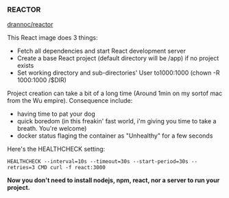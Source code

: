 ### REACTOR

[drannoc/reactor](https://hub.docker.com/r/drannoc/reactor/)

This React image does 3 things:

- Fetch all dependencies and start React development server
- Create a base React project (default directory will be /app) if no project exists
- Set working directory and sub-directories' User to1000:1000 (chown -R 1000:1000 /$DIR)

Project creation can take a bit of a long time (Around 1min on my sortof mac from the Wu empire).
Consequence include:
- having time to pat your dog
- quick boredom (in this freakin' fast world, i'm giving you time to take a breath. You're welcome)
- docker status flaging the container as "Unhealthy" for a few seconds

Here's the HEALTHCHECK setting:

`HEALTHCHECK --interval=10s --timeout=30s --start-period=30s --retries=3 CMD curl -f react:3000`


__Now you don't need to install nodejs, npm, react, nor a server to run your project.__

